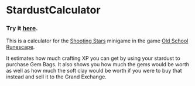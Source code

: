 # StardustCalculator

### Try it <a href="https://owenn.dev/StardustCalculator/">here</a>.

This is a calculator for the <a href="https://oldschool.runescape.wiki/w/Shooting_Stars">Shooting Stars</a> minigame in the game <a href="https://oldschool.runescape.com/">Old School Runescape</a>.

It estimates how much crafting XP you can get by using your stardust to purchase Gem Bags. It also shows you how much the gems would be worth as well as how much the soft clay would be worth if you were to buy that instead and sell it to the Grand Exchange.
